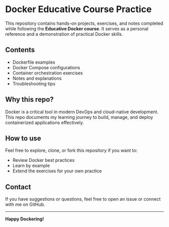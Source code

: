 # Docker Educative Course Practice

This repository contains hands-on projects, exercises, and notes completed while following the **Educative Docker course**. It serves as a personal reference and a demonstration of practical Docker skills.

## Contents

- Dockerfile examples
- Docker Compose configurations
- Container orchestration exercises
- Notes and explanations
- Troubleshooting tips

## Why this repo?

Docker is a critical tool in modern DevOps and cloud-native development. This repo documents my learning journey to build, manage, and deploy containerized applications effectively.

## How to use

Feel free to explore, clone, or fork this repository if you want to:

- Review Docker best practices
- Learn by example
- Extend the exercises for your own practice

## Contact

If you have suggestions or questions, feel free to open an issue or connect with me on GitHub.

---

**Happy Dockering!**
